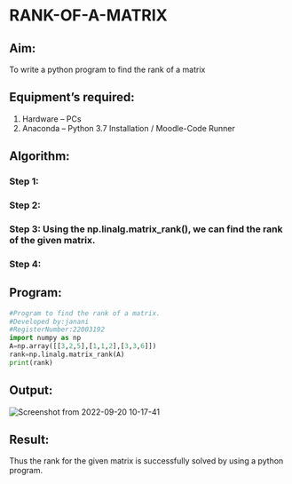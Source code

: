 # RANK-OF-A-MATRIX
## Aim:
To write a python program to find the rank of a matrix
## Equipment’s required:
1. 	Hardware – PCs
2. 	Anaconda – Python 3.7 Installation / Moodle-Code Runner
## Algorithm:
### Step 1: 
### Step 2: 
### Step 3: Using the np.linalg.matrix_rank(), we can find the rank of the given matrix.
### Step 4: 
## Program:
```python
#Program to find the rank of a matrix.
#Developed by:janani 
#RegisterNumber:22003192
import numpy as np
A=np.array([[3,2,5],[1,1,2],[3,3,6]])
rank=np.linalg.matrix_rank(A)
print(rank)
```

## Output:
![Screenshot from 2022-09-20 10-17-41](https://user-images.githubusercontent.com/113497333/191170072-8c0654f7-eeb1-48dd-9f1e-3dbec63cee0b.png)

## Result:
Thus the rank for the given matrix is successfully solved by  using a python program.



